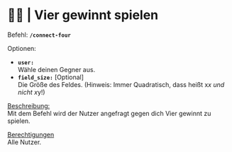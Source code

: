 # 🎲🧩 | Vier gewinnt spielen

Befehl: **`/connect-four`**

Optionen:
- **`user:`**  
 Wähle deinen Gegner aus.
- **`field_size:`** [Optional]  
 Die Größe des Feldes. (Hinweis: Immer Quadratisch, dass heißt x*x und nicht x*y!)

<u>Beschreibung:</u>  
Mit dem Befehl wird der Nutzer angefragt gegen dich Vier gewinnt zu spielen.

<u>Berechtigungen</u>  
Alle Nutzer.
